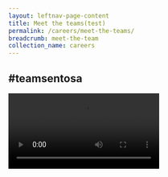 ```yaml
---
layout: leftnav-page-content
title: Meet the teams(test)
permalink: /careers/meet-the-teams/
breadcrumb: meet-the-team
collection_name: careers
---
```

<div><h2>#teamsentosa</h2></div>  
<div style="width: 100%;height: 80%;">
<div class="row">
  <div class="col is-12">
	<div class="hero">
	</div>
  </div>
</div>

<div class="row">
  <div class="col is-12">
	  <div class="wave">
	  </div>
  <div>
</div>
<div>
<div class="row:not(:last-child)">
  <video controls>
  <source src="video/test.mp4" type="video/mp4">
  Your browser does not support the video tag.
  </video>
</div>
